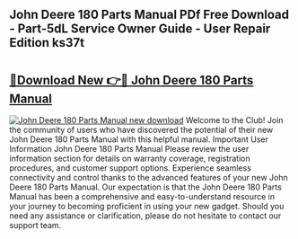 ## John Deere 180 Parts Manual PDf Free Download - Part-5dL Service Owner Guide - User Repair Edition ks37t

# <h2><a href="http://bc29157.oget.top/?id=John+Deere+180+Parts+Manual">🔗Download New 👉🔴 John Deere 180 Parts Manual</a></h2>

[![John Deere 180 Parts Manual new download](https://i.imgur.com/5g1atiW.png)](http://bc29157.oget.top/?id=John+Deere+180+Parts+Manual)
Welcome to the Club! Join the community of users who have discovered the potential of their new John Deere 180 Parts Manual with this helpful manual. Important User Information John Deere 180 Parts Manual Please review the user information section for details on warranty coverage, registration procedures, and customer support options. Experience seamless connectivity and control thanks to the advanced features of your new John Deere 180 Parts Manual. Our expectation is that the John Deere 180 Parts Manual has been a comprehensive and easy-to-understand resource in your journey to becoming proficient in using your new gadget. Should you need any assistance or clarification, please do not hesitate to contact our support team.
